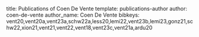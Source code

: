 title: Publications of Coen De Vente
template: publications-author
author: coen-de-vente
author_name: Coen De Vente
bibkeys: vent20,vent20a,vent23a,schw22a,less20,lemi22,vent23b,lemi23,gonz21,schw22,xion21,vent21,vent22,vent18,vent23c,vent21a,ardu20